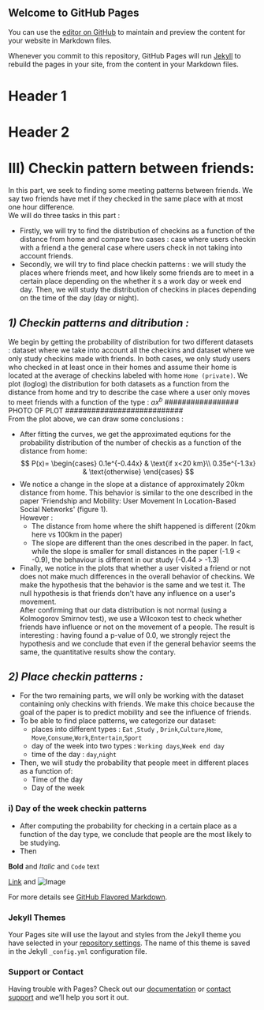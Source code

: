 ## Welcome to GitHub Pages

You can use the [editor on GitHub](https://github.com/TheAzouz/Project_ADA.github.io/edit/gh-pages/index.md) to maintain and preview the content for your website in Markdown files.

Whenever you commit to this repository, GitHub Pages will run [Jekyll](https://jekyllrb.com/) to rebuild the pages in your site, from the content in your Markdown files.

# **Header 1**  
# **Header 2**  
# **III) Checkin pattern between friends:**  
In this part, we seek to finding some meeting patterns between friends. We say two friends have met if they checked in the same place with at most one hour difference.  
We will do three tasks in this part : 
- Firstly, we will try to find the distribution of checkins as a function of the distance from home and compare two cases : case where users checkin with a friend a the general case where users check in not taking into account friends.
- Secondly, we will try to find place checkin patterns : we will study the places where friends meet, and how likely some friends are to meet in a certain place depending on the whether it s a work day or week end day. Then, we will study the distribution of checkins in places depending on the time of the day (day or night).  

## *1) Checkin patterns and ditribution :*  

We begin by getting the probability of distribution for two different datasets : dataset where we take into account all the checkins and dataset where we only study checkins made with friends. 
In both cases, we only study users who checked in at least once in their homes and assume their home is located at the average of checkins labeled with home `Home (private)`. 
We plot (loglog) the distribution for both datasets as a function from the distance from home and try to describe the case where a user only moves to meet friends with a function of the type : $ax^b$
#################   PHOTO OF PLOT   ###########################   
From the plot above, we can draw some conclusions :
- After fitting the curves, we get the approximated equtions for the probability distribution of the number of checkis as a function of the distance from home:
$$ P(x)=
\begin{cases}
    0.1e^{-0.44x} & \text{if x<20 km}\\
    0.35e^{-1.3x} & \text{otherwise}
\end{cases}
$$
- We notice a change in the slope at a distance of approximately 20km distance from home. This behavior is similar to the one described in the paper 'Friendship and Mobility: User Movement In Location-Based Social Networks' (figure 1).  
However : 
  - The distance from home where the shift happened is different (20km here vs 100km in the paper)  
  - The slope are different than the ones described in the paper. In fact, while the slope is smaller for small distances in the paper (-1.9 < -0.9), the behaviour is different in our study (-0.44 > -1.3)
- Finally, we notice in the plots that whether a user visited a friend or not does not make much differences in the overall behavior of checkins. 
We make the hypothesis that the behavior is the same and we test it. The null hypothesis is that friends don't have any influence on a user's movement.  
After confirming that our data distribution is not normal (using a Kolmogorov Smirnov test), we use a Wilcoxon test to check whether friends have influence or not on the movement of a people. The result is interesting : having found a p-value of 0.0, we strongly reject the hypothesis and we conclude that even if the general behavior seems the same, the quantitative results show the contary.

## *2) Place checkin patterns :*  

- For the two remaining parts, we will only be working with the dataset containing only checkins with friends. We make this choice because the goal of the paper is to predict mobility and see the influence of friends.
- To be able to find place patterns, we categorize our dataset:
    - places into different types : `Eat` ,`Study` , `Drink`,`Culture`,`Home`, `Move`,`Consume`,`Work`,`Entertain`,`Sport`  
    - day of the week into two types : `Working days`,`Week end day`
    - time of the day : `day`,`night`
- Then, we will study the probability that people meet in different places as a function of:
    - Time of the day
    - Day of the week
### i) Day of the week checkin patterns
- After computing the probability for checking in a certain place as a function of the day type, we conclude that people are the most likely to be studying. 
- Then 




**Bold** and _Italic_ and `Code` text

[Link](url) and ![Image](src)


For more details see [GitHub Flavored Markdown](https://guides.github.com/features/mastering-markdown/).

### Jekyll Themes

Your Pages site will use the layout and styles from the Jekyll theme you have selected in your [repository settings](https://github.com/TheAzouz/Project_ADA.github.io/settings). The name of this theme is saved in the Jekyll `_config.yml` configuration file.

### Support or Contact

Having trouble with Pages? Check out our [documentation](https://docs.github.com/categories/github-pages-basics/) or [contact support](https://github.com/contact) and we’ll help you sort it out.
